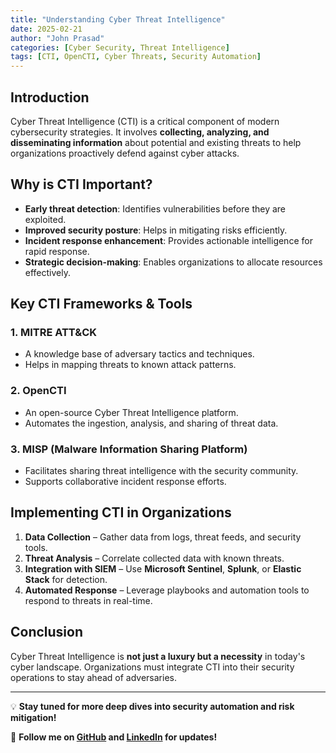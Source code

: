 ```yaml
---
title: "Understanding Cyber Threat Intelligence"
date: 2025-02-21
author: "John Prasad"
categories: [Cyber Security, Threat Intelligence]
tags: [CTI, OpenCTI, Cyber Threats, Security Automation]
---
```


## Introduction
Cyber Threat Intelligence (CTI) is a critical component of modern cybersecurity strategies. It involves **collecting, analyzing, and disseminating information** about potential and existing threats to help organizations proactively defend against cyber attacks.

## Why is CTI Important?
- **Early threat detection**: Identifies vulnerabilities before they are exploited.
- **Improved security posture**: Helps in mitigating risks efficiently.
- **Incident response enhancement**: Provides actionable intelligence for rapid response.
- **Strategic decision-making**: Enables organizations to allocate resources effectively.

## Key CTI Frameworks & Tools
### **1. MITRE ATT&CK**
- A knowledge base of adversary tactics and techniques.
- Helps in mapping threats to known attack patterns.

### **2. OpenCTI**
- An open-source Cyber Threat Intelligence platform.
- Automates the ingestion, analysis, and sharing of threat data.

### **3. MISP (Malware Information Sharing Platform)**
- Facilitates sharing threat intelligence with the security community.
- Supports collaborative incident response efforts.

## Implementing CTI in Organizations
1. **Data Collection** – Gather data from logs, threat feeds, and security tools.
2. **Threat Analysis** – Correlate collected data with known threats.
3. **Integration with SIEM** – Use **Microsoft Sentinel**, **Splunk**, or **Elastic Stack** for detection.
4. **Automated Response** – Leverage playbooks and automation tools to respond to threats in real-time.

## Conclusion
Cyber Threat Intelligence is **not just a luxury but a necessity** in today's cyber landscape. Organizations must integrate CTI into their security operations to stay ahead of adversaries.

---

💡 **Stay tuned for more deep dives into security automation and risk mitigation!** 

📢 **Follow me on [GitHub](https://github.com/barrryblock) and [LinkedIn](https://linkedin.com/in/johnprasad10) for updates!**
